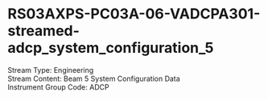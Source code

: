 # RS03AXPS-PC03A-06-VADCPA301-streamed-adcp_system_configuration_5

Stream Type: Engineering<br>
Stream Content: Beam 5 System Configuration Data<br>
Instrument Group Code: ADCP<br>
